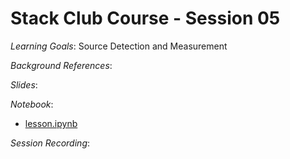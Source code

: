 # Stack Club Course - Session 05

*Learning Goals*: Source Detection and Measurement

*Background References*:

*Slides*:

*Notebook*:
* [lesson.ipynb](lesson.ipynb)

*Session Recording*:
